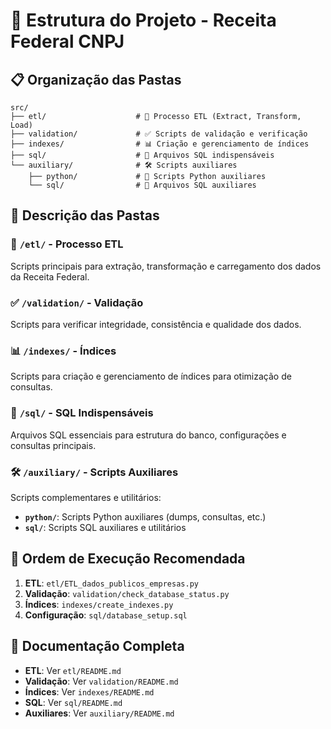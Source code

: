 # 📁 Estrutura do Projeto - Receita Federal CNPJ

## 📋 Organização das Pastas

```
src/
├── etl/                    # 🔄 Processo ETL (Extract, Transform, Load)
├── validation/             # ✅ Scripts de validação e verificação
├── indexes/                # 📊 Criação e gerenciamento de índices
├── sql/                    # 📄 Arquivos SQL indispensáveis
└── auxiliary/              # 🛠️ Scripts auxiliares
    ├── python/             # 🐍 Scripts Python auxiliares
    └── sql/                # 📄 Arquivos SQL auxiliares
```

## 📂 Descrição das Pastas

### 🔄 `/etl/` - Processo ETL
Scripts principais para extração, transformação e carregamento dos dados da Receita Federal.

### ✅ `/validation/` - Validação
Scripts para verificar integridade, consistência e qualidade dos dados.

### 📊 `/indexes/` - Índices
Scripts para criação e gerenciamento de índices para otimização de consultas.

### 📄 `/sql/` - SQL Indispensáveis
Arquivos SQL essenciais para estrutura do banco, configurações e consultas principais.

### 🛠️ `/auxiliary/` - Scripts Auxiliares
Scripts complementares e utilitários:
- **`python/`**: Scripts Python auxiliares (dumps, consultas, etc.)
- **`sql/`**: Scripts SQL auxiliares e utilitários

## 🚀 Ordem de Execução Recomendada

1. **ETL**: `etl/ETL_dados_publicos_empresas.py`
2. **Validação**: `validation/check_database_status.py`
3. **Índices**: `indexes/create_indexes.py`
4. **Configuração**: `sql/database_setup.sql`

## 📖 Documentação Completa

- **ETL**: Ver `etl/README.md`
- **Validação**: Ver `validation/README.md`
- **Índices**: Ver `indexes/README.md`
- **SQL**: Ver `sql/README.md`
- **Auxiliares**: Ver `auxiliary/README.md`
